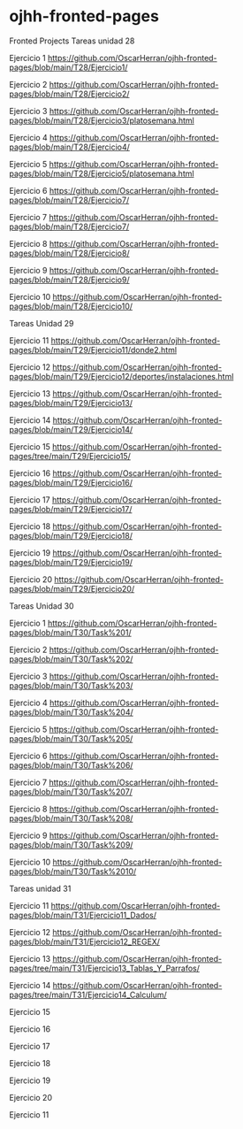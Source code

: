 # ojhh-fronted-pages
Fronted Projects
 Tareas unidad 28
 
 Ejercicio 1 
 https://github.com/OscarHerran/ojhh-fronted-pages/blob/main/T28/Ejercicio1/
 
 Ejercicio 2
 https://github.com/OscarHerran/ojhh-fronted-pages/blob/main/T28/Ejercicio2/
 
 Ejercicio 3
 https://github.com/OscarHerran/ojhh-fronted-pages/blob/main/T28/Ejercicio3/platosemana.html
 
 Ejercicio 4
 https://github.com/OscarHerran/ojhh-fronted-pages/blob/main/T28/Ejercicio4/
 
 Ejercicio 5
 https://github.com/OscarHerran/ojhh-fronted-pages/blob/main/T28/Ejercicio5/platosemana.html
 
 Ejercicio 6
 https://github.com/OscarHerran/ojhh-fronted-pages/blob/main/T28/Ejercicio7/
 
 Ejercicio 7
 https://github.com/OscarHerran/ojhh-fronted-pages/blob/main/T28/Ejercicio7/
 
 Ejercicio 8
 https://github.com/OscarHerran/ojhh-fronted-pages/blob/main/T28/Ejercicio8/
 
 Ejercicio 9
 https://github.com/OscarHerran/ojhh-fronted-pages/blob/main/T28/Ejercicio9/
 
 Ejercicio 10
 https://github.com/OscarHerran/ojhh-fronted-pages/blob/main/T28/Ejercicio10/
 
 Tareas Unidad 29
 
 Ejercicio 11
 https://github.com/OscarHerran/ojhh-fronted-pages/blob/main/T29/Ejercicio11/donde2.html
 
 Ejercicio 12
 https://github.com/OscarHerran/ojhh-fronted-pages/blob/main/T29/Ejercicio12/deportes/instalaciones.html
 
 Ejercicio 13
 https://github.com/OscarHerran/ojhh-fronted-pages/blob/main/T29/Ejercicio13/
 
 Ejercicio 14
 https://github.com/OscarHerran/ojhh-fronted-pages/blob/main/T29/Ejercicio14/
 
 Ejercicio 15
 https://github.com/OscarHerran/ojhh-fronted-pages/tree/main/T29/Ejercicio15/
 
 Ejercicio 16
 https://github.com/OscarHerran/ojhh-fronted-pages/blob/main/T29/Ejercicio16/
 
 Ejercicio 17
 https://github.com/OscarHerran/ojhh-fronted-pages/blob/main/T29/Ejercicio17/
 
 Ejercicio 18
 https://github.com/OscarHerran/ojhh-fronted-pages/blob/main/T29/Ejercicio18/
 
 Ejercicio 19
 https://github.com/OscarHerran/ojhh-fronted-pages/blob/main/T29/Ejercicio19/
 
 Ejercicio 20
 https://github.com/OscarHerran/ojhh-fronted-pages/blob/main/T29/Ejercicio20/
 
 Tareas Unidad 30
 
 Ejercicio 1
 https://github.com/OscarHerran/ojhh-fronted-pages/blob/main/T30/Task%201/
 
 Ejercicio 2
 https://github.com/OscarHerran/ojhh-fronted-pages/blob/main/T30/Task%202/
 
 Ejercicio 3
 https://github.com/OscarHerran/ojhh-fronted-pages/blob/main/T30/Task%203/
 
 Ejercicio 4
 https://github.com/OscarHerran/ojhh-fronted-pages/blob/main/T30/Task%204/
 
 Ejercicio 5
 https://github.com/OscarHerran/ojhh-fronted-pages/blob/main/T30/Task%205/

 Ejercicio 6
 https://github.com/OscarHerran/ojhh-fronted-pages/blob/main/T30/Task%206/
 
 Ejercicio 7
 https://github.com/OscarHerran/ojhh-fronted-pages/blob/main/T30/Task%207/
 
 Ejercicio 8
 https://github.com/OscarHerran/ojhh-fronted-pages/blob/main/T30/Task%208/
 
 Ejercicio 9
 https://github.com/OscarHerran/ojhh-fronted-pages/blob/main/T30/Task%209/
 
 Ejercicio 10
 https://github.com/OscarHerran/ojhh-fronted-pages/blob/main/T30/Task%2010/
 
 Tareas unidad 31
 
 Ejercicio 11
 https://github.com/OscarHerran/ojhh-fronted-pages/blob/main/T31/Ejercicio11_Dados/
 
 Ejercicio 12
 https://github.com/OscarHerran/ojhh-fronted-pages/blob/main/T31/Ejercicio12_REGEX/
 
 Ejercicio 13
 https://github.com/OscarHerran/ojhh-fronted-pages/tree/main/T31/Ejercicio13_Tablas_Y_Parrafos/
 
 Ejercicio 14
 https://github.com/OscarHerran/ojhh-fronted-pages/tree/main/T31/Ejercicio14_Calculum/
 
 Ejercicio 15
 
 Ejercicio 16
 
 Ejercicio 17
 
 Ejercicio 18
 
 Ejercicio 19
 
 Ejercicio 20
 
 Ejercicio 11
 
 
 
 
 
 
